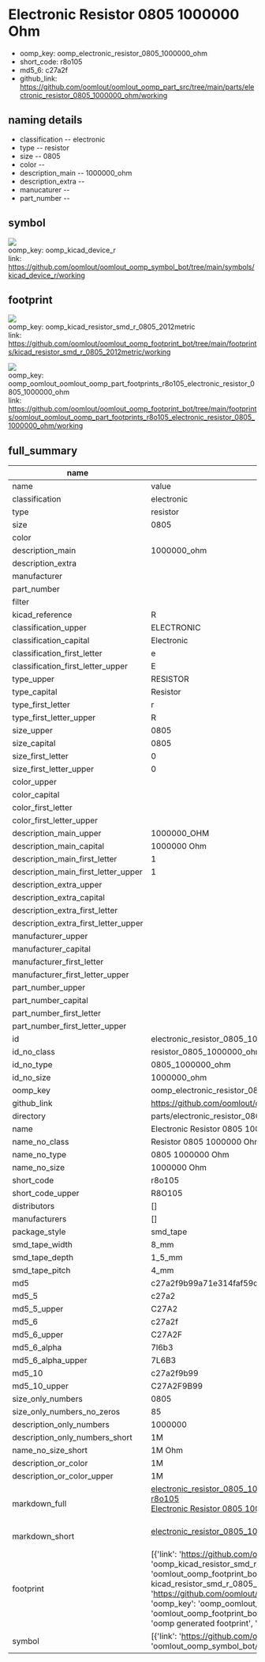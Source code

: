# Electronic Resistor 0805 1000000 Ohm

  
* oomp_key: oomp_electronic_resistor_0805_1000000_ohm 
* short_code: r8o105
* md5_6: c27a2f  
* github_link: https://github.com/oomlout/oomlout_oomp_part_src/tree/main/parts/electronic_resistor_0805_1000000_ohm/working  
## naming details
* classification -- electronic
* type -- resistor
* size -- 0805
* color -- 
* description_main -- 1000000_ohm
* description_extra -- 
* manucaturer -- 
* part_number -- 



## symbol

![](symbol/{index}/working/working_600.png)  
oomp_key: oomp_kicad_device_r  
link: https://github.com/oomlout/oomlout_oomp_symbol_bot/tree/main/symbols/kicad_device_r/working  

## footprint

![](footprint/{index}/working/working_600.png)  
oomp_key: oomp_kicad_resistor_smd_r_0805_2012metric  
link: https://github.com/oomlout/oomlout_oomp_footprint_bot/tree/main/footprints/kicad_resistor_smd_r_0805_2012metric/working  

![](footprint/{index}/working/working_600.png)  
oomp_key: oomp_oomlout_oomlout_oomp_part_footprints_r8o105_electronic_resistor_0805_1000000_ohm  
link: https://github.com/oomlout/oomlout_oomp_footprint_bot/tree/main/footprints/oomlout_oomlout_oomp_part_footprints_r8o105_electronic_resistor_0805_1000000_ohm/working  

## full_summary
| name | value | 
| --- | --- | 
| name | value | 
| classification | electronic | 
| type | resistor | 
| size | 0805 | 
| color |  | 
| description_main | 1000000_ohm | 
| description_extra |  | 
| manufacturer |  | 
| part_number |  | 
| filter |  | 
| kicad_reference | R | 
| classification_upper | ELECTRONIC | 
| classification_capital | Electronic | 
| classification_first_letter | e | 
| classification_first_letter_upper | E | 
| type_upper | RESISTOR | 
| type_capital | Resistor | 
| type_first_letter | r | 
| type_first_letter_upper | R | 
| size_upper | 0805 | 
| size_capital | 0805 | 
| size_first_letter | 0 | 
| size_first_letter_upper | 0 | 
| color_upper |  | 
| color_capital |  | 
| color_first_letter |  | 
| color_first_letter_upper |  | 
| description_main_upper | 1000000_OHM | 
| description_main_capital | 1000000 Ohm | 
| description_main_first_letter | 1 | 
| description_main_first_letter_upper | 1 | 
| description_extra_upper |  | 
| description_extra_capital |  | 
| description_extra_first_letter |  | 
| description_extra_first_letter_upper |  | 
| manufacturer_upper |  | 
| manufacturer_capital |  | 
| manufacturer_first_letter |  | 
| manufacturer_first_letter_upper |  | 
| part_number_upper |  | 
| part_number_capital |  | 
| part_number_first_letter |  | 
| part_number_first_letter_upper |  | 
| id | electronic_resistor_0805_1000000_ohm | 
| id_no_class | resistor_0805_1000000_ohm | 
| id_no_type | 0805_1000000_ohm | 
| id_no_size | 1000000_ohm | 
| oomp_key | oomp_electronic_resistor_0805_1000000_ohm | 
| github_link | https://github.com/oomlout/oomlout_oomp_part_src/tree/main/parts/electronic_resistor_0805_1000000_ohm/working | 
| directory | parts/electronic_resistor_0805_1000000_ohm | 
| name | Electronic Resistor 0805 1000000 Ohm | 
| name_no_class | Resistor 0805 1000000 Ohm | 
| name_no_type | 0805 1000000 Ohm | 
| name_no_size | 1000000 Ohm | 
| short_code | r8o105 | 
| short_code_upper | R8O105 | 
| distributors | [] | 
| manufacturers | [] | 
| package_style | smd_tape | 
| smd_tape_width | 8_mm | 
| smd_tape_depth | 1_5_mm | 
| smd_tape_pitch | 4_mm | 
| md5 | c27a2f9b99a71e314faf59d36ca19114 | 
| md5_5 | c27a2 | 
| md5_5_upper | C27A2 | 
| md5_6 | c27a2f | 
| md5_6_upper | C27A2F | 
| md5_6_alpha | 7l6b3 | 
| md5_6_alpha_upper | 7L6B3 | 
| md5_10 | c27a2f9b99 | 
| md5_10_upper | C27A2F9B99 | 
| size_only_numbers | 0805 | 
| size_only_numbers_no_zeros | 85 | 
| description_only_numbers | 1000000 | 
| description_only_numbers_short | 1M | 
| name_no_size_short | 1M Ohm | 
| description_or_color | 1M | 
| description_or_color_upper | 1M | 
| markdown_full | [electronic_resistor_0805_1000000_ohm](https://github.com/oomlout/oomlout_oomp_part_src/tree/main/parts/electronic_resistor_0805_1000000_ohm/working)<br>[r8o105](https://github.com/oomlout/oomlout_oomp_part_src/tree/main/parts/electronic_resistor_0805_1000000_ohm/working)<br>[Electronic Resistor 0805 1000000 Ohm](https://github.com/oomlout/oomlout_oomp_part_src/tree/main/parts/electronic_resistor_0805_1000000_ohm/working)<br><br> | 
| markdown_short | [electronic_resistor_0805_1000000_ohm](https://github.com/oomlout/oomlout_oomp_part_src/tree/main/parts/electronic_resistor_0805_1000000_ohm/working)<br><br> | 
| footprint | [{'link': 'https://github.com/oomlout/oomlout_oomp_footprint_bot/tree/main/foootprntss/kicad_resistor_smd_r_0805_2012metric', 'oomp_key': 'oomp_kicad_resistor_smd_r_0805_2012metric', 'directory': 'oomlout_oomp_footprint_bot/footprints/kicad_resistor_smd_r_0805_2012metric//working/working.kicad_mod', 'note': 'source footprint kicad_resistor_smd_r_0805_2012metric', 'index': 0}, {'link': 'https://github.com/oomlout/oomlout_oomp_footprint_bot/tree/main/foootprntss/oomlout_oomlout_oomp_part_footprints_r8o105_electronic_resistor_0805_1000000_ohm', 'oomp_key': 'oomp_oomlout_oomlout_oomp_part_footprints_r8o105_electronic_resistor_0805_1000000_ohm', 'directory': 'oomlout_oomp_footprint_bot/footprints/oomlout_oomlout_oomp_part_footprints_r8o105_electronic_resistor_0805_1000000_ohm//working/working.kicad_mod', 'note': 'oomp generated footprint', 'index': 1}] | 
| symbol | [{'link': 'https://github.com/oomlout/oomlout_oomp_symbol_bot/tree/main/symbols/kicad_device_r', 'oomp_key': 'oomp_kicad_device_r', 'directory': 'oomlout_oomp_symbol_bot/symbols/kicad_device_r//working/working.kicad_sym', 'index': 0}] | 
